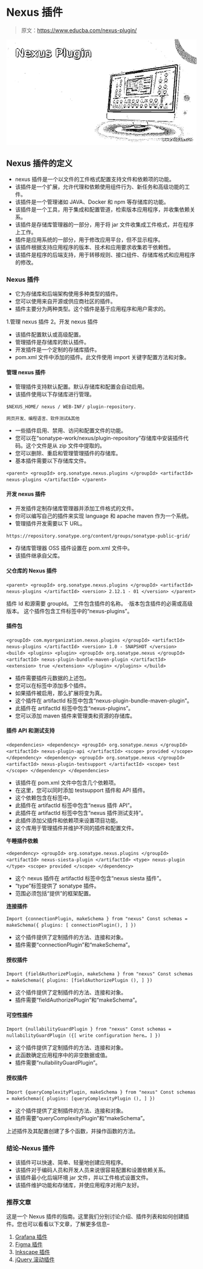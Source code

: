 # Nexus 插件

> 原文：<https://www.educba.com/nexus-plugin/>

![Nexus Plugin](img/72211f9ac2d5d574b40786eedcd11c96.png)



## Nexus 插件的定义

*   nexus 插件是一个以文件的工件格式配置支持文件和依赖项的功能。
*   该插件是一个扩展，允许代理和依赖使用组件行为、新任务和高级功能的工件。
*   该插件是一个管理诸如 JAVA、Docker 和 npm 等存储库的功能。
*   该插件是一个工具，用于集成和配置管道，检索版本应用程序，并收集依赖关系。
*   该插件是存储库管理器的一部分，用于将 jar 文件收集成工件格式，并在程序上工作。
*   插件是应用系统的一部分，用于修改应用平台，但不显示程序。
*   该插件根据支持应用程序的版本、技术和应用要求收集若干依赖性。
*   该插件是程序的后端支持，用于转移规则、接口组件、存储库格式和应用程序的修改。

### Nexus 插件

*   它为存储库和后端架构使用多种类型的插件。
*   您可以使用来自开源或供应商社区的插件。
*   插件主要分为两种类型。这个插件是基于应用程序和用户需求的。

1.管理 nexus 插件
2。开发 nexus 插件

*   该插件配置默认或高级配置。
*   管理插件是存储库的默认插件。
*   开发插件是一个定制的存储库插件。
*   pom.xml 文件中添加的插件。此文件使用 import 关键字配置方法和对象。

#### 管理 nexus 插件

*   管理插件支持默认配置。默认存储库和配置会自动启用。
*   该插件使用以下存储库进行管理。

`$NEXUS_HOME/ nexus / WEB-INF/ plugin-repository.`

<small>网页开发、编程语言、软件测试&其他</small>

*   一些插件启用、禁用、访问和配置文件的功能。
*   您可以在“sonatype-work/nexus/plugin-repository”存储库中安装插件代码。这个文件是从 zip 文件中提取的。
*   您可以删除、重启和管理管理插件的存储库。
*   基本插件需要以下存储库文件。

`<parent>
<groupId> org.sonatype.nexus.plugins </groupId>
<artifactId> nexus-plugins </artifactId>
</parent>`

#### 开发 nexus 插件

*   开发插件定制存储库管理器并添加工件格式的文件。
*   你可以编写自己的插件来实现 language 和 apache maven 作为一个系统。
*   管理插件开发需要以下 URL。

`https://repository.sonatype.org/content/groups/sonatype-public-grid/`

*   存储库管理器 OSS 插件设置在 pom.xml 文件中。
*   该插件继承自父库。

#### 父仓库的 Nexus 插件

`<parent>
<groupId> org.sonatype.nexus.plugins </groupId>
<artifactId> nexus-plugins </artifactId>
<version> 2.12.1 - 01 </version>
</parent>`

插件 Id 和源需要 groupId。
工件包含插件的名称。
·版本包含插件的必需或高级版本。
这个插件包含工件标签中的“nexus-plugins”。

#### 插件包

`<groupId> com.myorganization.nexus.plugins </groupId>
<artifactId> nexus-plugins </artifactId>
<version> 1.0 - SNAPSHOT </version>
<build>
<plugins>
<plugin>
<groupId> org.sonatype.nexus </groupId>
<artifactId> nexus-plugin-bundle-maven-plugin </artifactId>
<extension> true </extension>
</plugin>
</plugins>
</build>`

*   插件需要插件元数据的上述包。
*   您可以在<plugins>标签中添加多个插件。</plugins>
*   如果插件被启用，那么扩展将变为真。
*   这个插件在 artifactId 标签中包含“nexus-plugin-bundle-maven-plugin”。
*   此插件在 artifactId 标签中包含“nexus-plugins”。
*   您可以添加 maven 插件来管理类和资源的存储库。

#### 插件 API 和测试支持

`<dependencies>
<dependency>
<groupId> org.sonatype.nexus </groupId>
<artifactId> nexus-plugin-api </artifactId>
<scope> provided </scope>
</dependency>
<dependency>
<groupId> org.sonatype.nexus </groupId>
<artifactId> nexus-plugin-testsupport </artifactId>
<scope> test </scope>
</dependency>
</dependencies>`

*   该插件在 pom.xml 文件中包含几个依赖项。
*   在这里，您可以同时添加 testsupport 插件和 API 插件。
*   这个依赖包含在<dependencies>标签中。</dependencies>
*   此插件在 artifactId 标签中包含“nexus 插件 API”。
*   此插件在 artifactId 标签中包含“nexus 插件测试支持”。
*   此插件添加父插件和依赖项来设置项目功能。
*   这个库用于管理插件并维护不同的插件和配置文件。

**午睡插件依赖**

`<dependency>
<groupId> org.sonatype.nexus.plugins </groupId>
<artifactId> nexus-siesta-plugin </artifactId>
<type> nexus-plugin </type>
<scope> provided </scope>
</dependency>`

*   这个 nexus 插件在 artifactId 标签中包含“nexus siesta 插件”。
*   “type”标签提供了 sonatype 插件。
*   范围必须包括“提供”的框架配置。

**连接插件**

`Import {connectionPlugin, makeSchema } from "nexus"
Const schemas = makeSchema({ plugins: [ connectionPlugin(), ] })`

*   这个插件提供了定制插件的方法、连接和对象。
*   插件需要“connectionPlugin”和“makeSchema”。

#### 授权插件

`Import {fieldAuthorizePlugin, makeSchema } from "nexus"
Const schemas = makeSchema({ plugins: [fieldAuthorizePlugin (), ] })`

*   这个插件提供了定制插件的方法、连接和对象。
*   插件需要“fieldAuthorizePlugin”和“makeSchema”。

#### 可空性插件

`Import {nullabilityGuardPlugin } from "nexus"
Const schemas = nullabilityGuardPlugin ({[ write configuration here… ] })`

*   这个插件提供了定制插件的方法、连接和对象。
*   此函数确定应用程序中的非空数据或值。
*   插件需要“nullabilityGuardPlugin”。

#### 授权插件

`Import {queryComplexityPlugin, makeSchema } from "nexus"
Const schemas = makeSchema({ plugins: [queryComplexityPlugin (), ] })`

*   这个插件提供了定制插件的方法、连接和对象。
*   插件需要“queryComplexityPlugin”和“makeSchema”。

上述插件及其配置创建了多个函数，并操作函数的方法。

### 结论–Nexus 插件

*   该插件可以快速、简单、轻量地创建应用程序。
*   该插件对于编码人员和开发人员来说很容易配置和设置依赖关系。
*   该插件最小化后端环境 jar 文件，并以工件格式设置文件。
*   该插件维护功能和存储库，并使应用程序对用户友好。

### 推荐文章

这是一个 Nexus 插件的指南。这里我们分别讨论介绍、插件列表和如何创建插件。您也可以看看以下文章，了解更多信息–

1.  [Grafana 插件](https://www.educba.com/grafana-plugins/)
2.  [Figma 插件](https://www.educba.com/figma-plugins/)
3.  [Inkscape 插件](https://www.educba.com/inkscape-plugins/)
4.  [jQuery 滚动插件](https://www.educba.com/jquery-scroll-plugin/)





